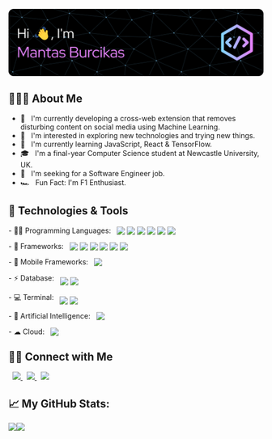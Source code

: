 ![Header](./header-image.png)

## 👨🏻‍💻 About Me
- 🔭 &nbsp; I'm currently developing a cross-web extension that removes disturbing content on social media using Machine Learning.
- 👀 &nbsp; I'm interested in exploring new technologies and trying new things.
- 🌱 &nbsp; I'm currently learning JavaScript, React & TensorFlow.
- 🎓 &nbsp; I'm a final-year Computer Science student at Newcastle University, UK.
- 💼 &nbsp; I'm seeking for a Software Engineer job.
- 🏎️ &nbsp; Fun Fact: I'm F1 Enthusiast.

## 🔧 Technologies & Tools
<p>
  - 👩‍💻 Programming Languages: &nbsp;
  <img src="https://img.shields.io/badge/Python-FFD43B?style=for-the-badge&logo=python&logoColor=blue" height="24" valign="bottom" />
  <img src="https://img.shields.io/badge/Java-ED8B00?style=for-the-badge&logo=java&logoColor=white" height="24" valign="bottom" />
  <img src="https://img.shields.io/badge/C-00599C?style=for-the-badge&logo=c&logoColor=white" height="24" valign="bottom" />
  <img src="https://img.shields.io/badge/C%2B%2B-00599C?style=for-the-badge&logo=c%2B%2B&logoColor=white" height="24" valign="bottom" />
  <img src="https://img.shields.io/badge/C%23-239120?style=for-the-badge&logo=c-sharp&logoColor=white" height="24" valign="bottom" />
  <img src="https://img.shields.io/badge/JavaScript-323330?style=for-the-badge&logo=javascript&logoColor=F7DF1E" height="24" valign="bottom" />
</p>

<p>
  - 🚀 Frameworks: &nbsp;
  <img src="https://img.shields.io/badge/Unity-100000?style=for-the-badge&logo=unity&logoColor=white" height="24" valign="bottom" />
  <img src="https://img.shields.io/badge/React-20232A?style=for-the-badge&logo=react&logoColor=61DAFB" height="24" valign="bottom" />
  <img src="https://img.shields.io/badge/Docker-2CA5E0?style=for-the-badge&logo=docker&logoColor=white" height="24" valign="bottom" />
  <img src="https://img.shields.io/badge/Jupyter-F37626.svg?&style=for-the-badge&logo=Jupyter&logoColor=white" height="24" valign="bottom" />
  <img src="https://img.shields.io/badge/Webpack-8DD6F9?style=for-the-badge&logo=Webpack&logoColor=white" height="24" valign="bottom" />
  <img src="https://img.shields.io/badge/Markdown-000000?style=for-the-badge&logo=markdown&logoColor=white" height="24" valign="bottom" />
</p>

<p>
  - 📱 Mobile Frameworks: &nbsp;
  <img src="https://img.shields.io/badge/Xamarin-3498DB?style=for-the-badge&logo=xamarin&logoColor=white" height="24" valign="bottom" />
</p>

<p>
  - ⚡ Database: &nbsp;
  <img src="https://img.shields.io/badge/MySQL-005C84?style=for-the-badge&logo=mysql&logoColor=white" height="24" valign="bottom" />
  <img src="https://img.shields.io/badge/MongoDB-4EA94B?style=for-the-badge&logo=mongodb&logoColor=white" height="24" valign="bottom" />
</p>

<p>
  - 💻 Terminal: &nbsp;
  <img src="https://img.shields.io/badge/GIT-E44C30?style=for-the-badge&logo=git&logoColor=white" height="24" valign="bottom" />
  <img src="https://img.shields.io/badge/GNU%20Bash-4EAA25?style=for-the-badge&logo=GNU%20Bash&logoColor=white" height="24" valign="bottom" />
</p>

<p>
  - 🤖 Artificial Intelligence: &nbsp;
  <img src="https://img.shields.io/badge/TensorFlow-FF6F00?style=for-the-badge&logo=tensorflow&logoColor=white" height="24" valign="bottom" />
</p>

<p>
  - ☁ Cloud: &nbsp;
  <img src="https://img.shields.io/badge/Amazon_AWS-FF9900?style=for-the-badge&logo=amazonaws&logoColor=white" height="24" valign="bottom" />
</p>

## 🤝🏻 Connect with Me
<p align="left">
  &nbsp; <a href="https://www.linkedin.com/in/mantas-burcikas/" target="_blank" rel="noopener noreferrer">
            <img src="https://img.shields.io/badge/LinkedIn-0077B5?style=for-the-badge&logo=linkedin&logoColor=white" height="30" />
         </a>
  &nbsp; <a href="mailto:mantas.burcikas.2000@gmail.com" target="_blank" rel="noopener noreferrer">
            <img src="https://img.shields.io/badge/Gmail-D14836?style=for-the-badge&logo=gmail&logoColor=white" height="30" />
         </a>
    &nbsp; <a href="https://github.com/mantas2000" target="_blank" rel="noopener noreferrer">
            <img src="https://img.shields.io/badge/github-%2324292e.svg?&style=for-the-badge&logo=github&logoColor=white" height="30" />
         </a>
</p>


## 📈 My GitHub Stats:
<p>
  <div>
    <a href="https://github-readme-stats.vercel.app/api?username=CharalambosIoannou&theme=tokyonight">
      <img  align="left" src="https://github-readme-stats.vercel.app/api?username=mantas2000&count_private=true&show_icons=true&theme=tokyonight" />
    </a>
    <a href="https://github-readme-stats.vercel.app/api/top-langs/?username=CharalambosIoannou&hide=php&theme=tokyonight">
      <img align="left" src="https://github-readme-stats.vercel.app/api/top-langs/?username=mantas2000&hide=php&theme=tokyonight" />
    </a>
  </div>
</p>

